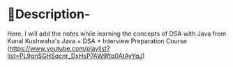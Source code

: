 # 🎯Description-
Here, I will add the notes while learning the concepts of DSA with Java from Kunal Kushwaha's Java + DSA + Interview Preparation Course (https://www.youtube.com/playlist?list=PL9gnSGHSqcnr_DxHsP7AW9ftq0AtAyYqJ)
